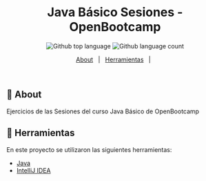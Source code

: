 <div align="center" id="top"> 

  &#xa0;
  <!-- <a href="https://openbootcampsesiones.netlify.app">Demo</a> -->
</div>

<h1 align="center">Java Básico Sesiones - OpenBootcamp</h1>

<p align="center">
  <img alt="Github top language" src="https://img.shields.io/github/languages/top/JaccN7/JavaBasico?color=8D2EE7">
  <img alt="Github language count" src="https://img.shields.io/github/languages/count/JaccN7/JavaBasico?color=8D2EE7">
</p>

<!-- Status -->

<!-- <h4 align="center"> 
	🚧  OpenBootcamp Sesiones 🚀 Under construction...  🚧
</h4> 

<hr> -->

<p align="center">
  <a href="#dart-about">About</a> &#xa0; | &#xa0; 
  <a href="#rocket-herramientas">Herramientas</a> &#xa0; | &#xa0;
</p>

<br>

## :dart: About ##

Ejercicios de las Sesiones del curso Java Básico de OpenBootcamp

## :rocket: Herramientas ##

En este proyecto se utilizaron las siguientes herramientas:

- [Java](https://www.oracle.com/java/technologies/downloads/)
- [IntelliJ IDEA](https://www.jetbrains.com/es-es/idea/download/#section=windows)


